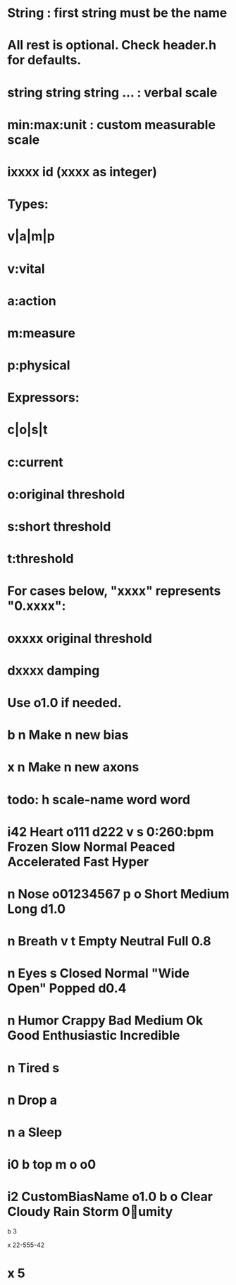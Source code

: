 # String : first string must be the name
# All rest is optional. Check header.h for defaults.
# string string string ... : verbal scale
# min:max:unit : custom measurable scale
# ixxxx id (xxxx as integer)

# Types:
# v|a|m|p
#			v:vital
#			a:action
#			m:measure
#			p:physical

# Expressors:
# c|o|s|t
#			c:current
#			o:original threshold
#			s:short threshold
#			t:threshold

# For cases below, "xxxx" represents "0.xxxx":
# oxxxx original threshold
# dxxxx damping 
# Use o1.0 if needed.

# b n		Make n new bias
# x n		Make n new axons

# todo: h scale-name word word

# i42 Heart o111 d222 v s	0:260:bpm Frozen Slow Normal Peaced Accelerated Fast Hyper

# n Nose o01234567 p o Short Medium Long d1.0
# n Breath v t Empty Neutral Full 0.8
# n Eyes s Closed Normal "Wide Open" Popped d0.4
# n Humor Crappy Bad Medium Ok Good Enthusiastic Incredible
# n Tired s
# n Drop a

# n a Sleep

# i0 b top m o o0

# i2 CustomBiasName o1.0 b o Clear Cloudy Rain Storm 0:100:umity

 b 3

x 22-555-42
# x 5
